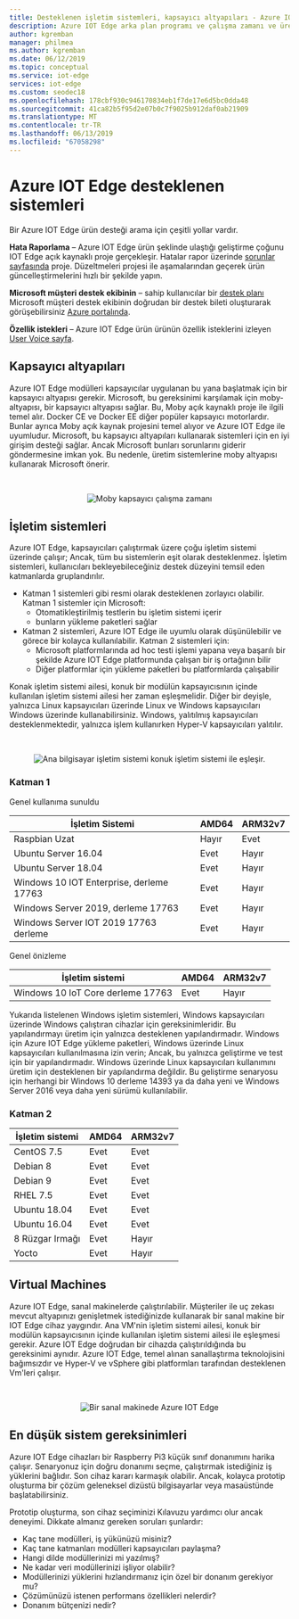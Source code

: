 ```yaml
---
title: Desteklenen işletim sistemleri, kapsayıcı altyapıları - Azure IOT Edge | Microsoft Docs
description: Azure IOT Edge arka plan programı ve çalışma zamanı ve üretim cihazlarınız için desteklenen kapsayıcı altyapıları hangi işletim sistemini çalıştırabileceğiniz öğrenin
author: kgremban
manager: philmea
ms.author: kgremban
ms.date: 06/12/2019
ms.topic: conceptual
ms.service: iot-edge
services: iot-edge
ms.custom: seodec18
ms.openlocfilehash: 178cbf930c946170834eb1f7de17e6d5bc0dda48
ms.sourcegitcommit: 41ca82b5f95d2e07b0c7f9025b912daf0ab21909
ms.translationtype: MT
ms.contentlocale: tr-TR
ms.lasthandoff: 06/13/2019
ms.locfileid: "67058298"
---
```

# <a name="azure-iot-edge-supported-systems"></a>Azure IOT Edge desteklenen sistemleri

Bir Azure IOT Edge ürün desteği arama için çeşitli yollar vardır.

**Hata Raporlama** – Azure IOT Edge ürün şeklinde ulaştığı geliştirme çoğunu IOT Edge açık kaynaklı proje gerçekleşir. Hatalar rapor üzerinde [sorunlar sayfasında](https://github.com/azure/iotedge/issues) proje. Düzeltmeleri projesi ile aşamalarından geçerek ürün güncelleştirmelerini hızlı bir şekilde yapın.

**Microsoft müşteri destek ekibinin** – sahip kullanıcılar bir [destek planı](https://azure.microsoft.com/support/plans/) Microsoft müşteri destek ekibinin doğrudan bir destek bileti oluşturarak görüşebilirsiniz [Azure portalında](https://ms.portal.azure.com/signin/index/?feature.settingsportalinstance=mpac).

**Özellik istekleri** – Azure IOT Edge ürün ürünün özellik isteklerini izleyen [User Voice sayfa](https://feedback.azure.com/forums/907045-azure-iot-edge).

## <a name="container-engines"></a>Kapsayıcı altyapıları
Azure IOT Edge modülleri kapsayıcılar uygulanan bu yana başlatmak için bir kapsayıcı altyapısı gerekir. Microsoft, bu gereksinimi karşılamak için moby-altyapısı, bir kapsayıcı altyapısı sağlar. Bu, Moby açık kaynaklı proje ile ilgili temel alır. Docker CE ve Docker EE diğer popüler kapsayıcı motorlardır. Bunlar ayrıca Moby açık kaynak projesini temel alıyor ve Azure IOT Edge ile uyumludur. Microsoft, bu kapsayıcı altyapıları kullanarak sistemleri için en iyi girişim desteği sağlar. Ancak Microsoft bunları sorunlarını giderir göndermesine imkan yok. Bu nedenle, üretim sistemlerine moby altyapısı kullanarak Microsoft önerir.

<br>
<center>

![Moby kapsayıcı çalışma zamanı](./media/support/only-moby-for-production.png)
</center>

## <a name="operating-systems"></a>İşletim sistemleri
Azure IOT Edge, kapsayıcıları çalıştırmak üzere çoğu işletim sistemi üzerinde çalışır; Ancak, tüm bu sistemlerin eşit olarak desteklenmez. İşletim sistemleri, kullanıcıları bekleyebileceğiniz destek düzeyini temsil eden katmanlarda gruplandırılır.
* Katman 1 sistemleri gibi resmi olarak desteklenen zorlayıcı olabilir. Katman 1 sistemler için Microsoft:
    * Otomatikleştirilmiş testlerin bu işletim sistemi içerir
    * bunların yükleme paketleri sağlar
* Katman 2 sistemleri, Azure IOT Edge ile uyumlu olarak düşünülebilir ve görece bir kolayca kullanılabilir. Katman 2 sistemleri için:
    * Microsoft platformlarında ad hoc testi işlemi yapana veya başarılı bir şekilde Azure IOT Edge platformunda çalışan bir iş ortağının bilir
    * Diğer platformlar için yükleme paketleri bu platformlarda çalışabilir
    
Konak işletim sistemi ailesi, konuk bir modülün kapsayıcısının içinde kullanılan işletim sistemi ailesi her zaman eşleşmelidir. Diğer bir deyişle, yalnızca Linux kapsayıcıları üzerinde Linux ve Windows kapsayıcıları Windows üzerinde kullanabilirsiniz. Windows, yalıtılmış kapsayıcıları desteklenmektedir, yalnızca işlem kullanırken Hyper-V kapsayıcıları yalıtılır.  

<br>
<center>

![Ana bilgisayar işletim sistemi konuk işletim sistemi ile eşleşir.](./media/support/edge-on-device.png)
</center>

### <a name="tier-1"></a>Katman 1
Genel kullanıma sunuldu

| İşletim Sistemi | AMD64 | ARM32v7 |
| ---------------- | ----- | ----- |
| Raspbian Uzat | Hayır | Evet|
| Ubuntu Server 16.04 | Evet | Hayır |
| Ubuntu Server 18.04 | Evet | Hayır |
| Windows 10 IOT Enterprise, derleme 17763 | Evet | Hayır |
| Windows Server 2019, derleme 17763 | Evet | Hayır |
| Windows Server IOT 2019 17763 derleme | Evet | Hayır |

Genel önizleme

| İşletim sistemi | AMD64 | ARM32v7 |
| ---------------- | ----- | ----- |
| Windows 10 IoT Core derleme 17763 | Evet | Hayır |


Yukarıda listelenen Windows işletim sistemleri, Windows kapsayıcıları üzerinde Windows çalıştıran cihazlar için gereksinimleridir. Bu yapılandırmayı üretim için yalnızca desteklenen yapılandırmadır. Windows için Azure IOT Edge yükleme paketleri, Windows üzerinde Linux kapsayıcıları kullanılmasına izin verin; Ancak, bu yalnızca geliştirme ve test için bir yapılandırmadır. Windows üzerinde Linux kapsayıcıları kullanımını üretim için desteklenen bir yapılandırma değildir. Bu geliştirme senaryosu için herhangi bir Windows 10 derleme 14393 ya da daha yeni ve Windows Server 2016 veya daha yeni sürümü kullanılabilir.

### <a name="tier-2"></a>Katman 2

| İşletim sistemi | AMD64 | ARM32v7 |
| ---------------- | ----- | ----- |
| CentOS 7.5 | Evet | Evet |
| Debian 8 | Evet | Evet |
| Debian 9 | Evet | Evet |
| RHEL 7.5 | Evet | Evet |
| Ubuntu 18.04 | Evet | Evet |
| Ubuntu 16.04 | Evet | Evet |
| 8 Rüzgar Irmağı | Evet | Hayır |
| Yocto | Evet | Hayır |


## <a name="virtual-machines"></a>Virtual Machines
Azure IOT Edge, sanal makinelerde çalıştırılabilir. Müşteriler ile uç zekası mevcut altyapınızı genişletmek istediğinizde kullanarak bir sanal makine bir IOT Edge cihaz yaygındır. Ana VM'nin işletim sistemi ailesi, konuk bir modülün kapsayıcısının içinde kullanılan işletim sistemi ailesi ile eşleşmesi gerekir. Azure IOT Edge doğrudan bir cihazda çalıştırıldığında bu gereksinimi aynıdır. Azure IOT Edge, temel alınan sanallaştırma teknolojisini bağımsızdır ve Hyper-V ve vSphere gibi platformları tarafından desteklenen Vm'leri çalışır.

<br>
<center>

![Bir sanal makinede Azure IOT Edge](./media/support/edge-on-vm.png)
</center>

## <a name="minimum-system-requirements"></a>En düşük sistem gereksinimleri
Azure IOT Edge cihazları bir Raspberry Pi3 küçük sınıf donanımını harika çalışır. Senaryonuz için doğru donanımı seçme, çalıştırmak istediğiniz iş yüklerini bağlıdır. Son cihaz kararı karmaşık olabilir. Ancak, kolayca prototip oluşturma bir çözüm geleneksel dizüstü bilgisayarlar veya masaüstünde başlatabilirsiniz.

Prototip oluşturma, son cihaz seçiminizi Kılavuzu yardımcı olur ancak deneyimi. Dikkate almanız gereken soruları şunlardır: 

* Kaç tane modülleri, iş yükünüzü misiniz?
* Kaç tane katmanları modülleri kapsayıcıları paylaşma?
* Hangi dilde modüllerinizi mi yazılmış? 
* Ne kadar veri modüllerinizi işliyor olabilir?
* Modüllerinizi yüklerini hızlandırmanız için özel bir donanım gerekiyor mu?
* Çözümünüzü istenen performans özellikleri nelerdir?
* Donanım bütçenizi nedir?

